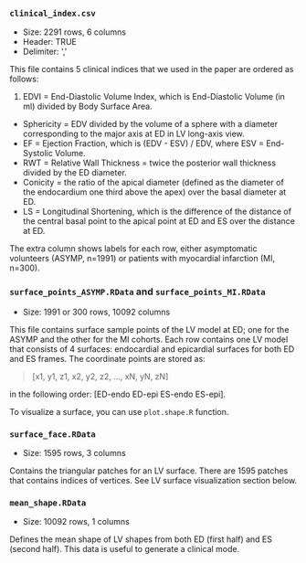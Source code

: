 


### `clinical_index.csv`

* Size: 2291 rows, 6 columns
* Header: TRUE
* Delimiter: ','

This file contains 5 clinical indices that we used in the paper are ordered as follows:

1. EDVI = End-Diastolic Volume Index, which is End-Diastolic Volume (in ml) divided by Body Surface Area.
* Sphericity = EDV divided by the volume of a sphere with a diameter corresponding to the major axis at ED in LV long-axis view.
* EF = Ejection Fraction, which is (EDV - ESV) / EDV, where ESV = End-Systolic Volume.
* RWT = Relative Wall Thickness = twice the posterior wall thickness divided by the ED diameter.
* Conicity = the ratio of the apical diameter (defined as the diameter of the endocardium one third above the apex) over the basal diameter at ED.
* LS = Longitudinal Shortening, which is the difference of the distance of the central basal point to the apical point at ED and ES over the distance at ED.

The extra column shows labels for each row, either asymptomatic volunteers (ASYMP, n=1991) or patients with myocardial infarction (MI, n=300).

### `surface_points_ASYMP.RData` and `surface_points_MI.RData`

* Size: 1991 or 300 rows, 10092 columns

This file contains surface sample points of the LV model at ED; one for the ASYMP and the other for the MI cohorts. Each row contains one LV model that consists of 4 surfaces: endocardial and epicardial surfaces for both ED and ES frames. The coordinate points are stored as:

> [x1, y1, z1, x2, y2, z2, ..., xN, yN, zN]

in the following order: [ED-endo ED-epi ES-endo ES-epi].

To visualize a surface, you can use `plot.shape.R` function.

### `surface_face.RData`

* Size: 1595 rows, 3 columns

Contains the triangular patches for an LV surface. There are 1595 patches that contains indices of vertices. See LV surface visualization section below.

### `mean_shape.RData`

* Size: 10092 rows, 1 columns

Defines the mean shape of LV shapes from both ED (first half) and ES (second half). This data is useful to generate a clinical mode.
